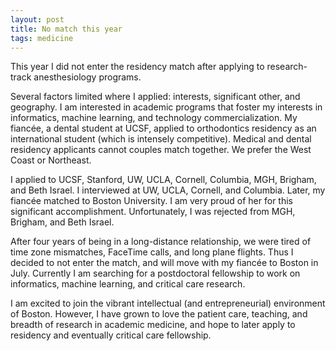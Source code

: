 ```yaml
---
layout: post
title: No match this year
tags: medicine
---
```


This year I did not enter the residency match after applying to research-track anesthesiology programs.

Several factors limited where I applied: interests, significant other, and geography. I am interested in academic programs that foster my interests in informatics, machine learning, and technology commercialization. My fiancée, a dental student at UCSF, applied to orthodontics residency as an international student (which is intensely competitive). Medical and dental residency applicants cannot couples match together. We prefer the West Coast or Northeast.
 
I applied to UCSF, Stanford, UW, UCLA, Cornell, Columbia, MGH, Brigham, and Beth Israel. I interviewed at UW, UCLA, Cornell, and Columbia. Later, my fiancée matched to Boston University. I am very proud of her for this significant accomplishment. Unfortunately, I was rejected from MGH, Brigham, and Beth Israel.
 
After four years of being in a long-distance relationship, we were tired of time zone mismatches, FaceTime calls, and long plane flights. Thus I decided to not enter the match, and will move with my fiancée to Boston in July. Currently I am searching for a postdoctoral fellowship to work on informatics, machine learning, and critical care research.

I am excited to join the vibrant intellectual (and entrepreneurial) environment of Boston. However, I have grown to love the patient care, teaching, and breadth of research in academic medicine, and hope to later apply to residency and eventually critical care fellowship.
